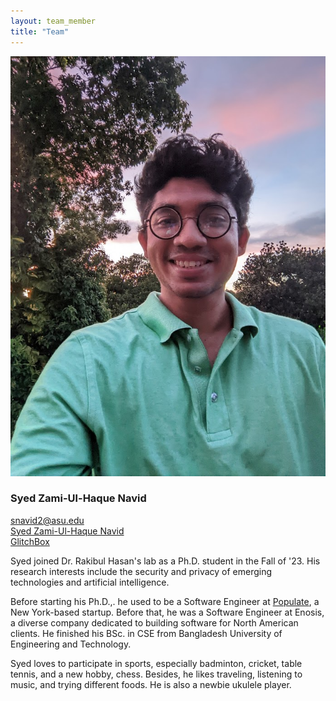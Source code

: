 ```yaml
---
layout: team_member
title: "Team"
---
```


<!-- Put your own picture in the appropriate directory and change the src below -->
<img src="/assets/img/members/graduate/phd/navid.jpg" alt="" class="team-individual-img" />

<!-- Write your name in the following line -->
### Syed Zami-Ul-Haque Navid

<!-- For the social container, change the href of the links and the text to show for link. If you don't want to share all the links below, you can remove them. Same if you want to add new -->
<div class="team-social-container">
  <i class="fa fa-envelope"></i>
  <a href="mailto:snavid2@asu.edu" target="_blank" class="team-social-container-link">snavid2@asu.edu</a>
</div>
<div class="team-social-container">
  <i class="fa fa-linkedin"></i>
  <a href="https://www.linkedin.com/in/syed-zami-ul-haque-navid-21189a163/" target="_blank" class="team-social-container-link">Syed Zami-Ul-Haque Navid</a>
</div>
<div class="team-social-container">
  <i class="fa fa-github"></i>
  <a href="https://github.com/GlitchBox" target="_blank" class="team-social-container-link">GlitchBox</a>
</div>

<div class="hline mt-10"></div>

<!-- write your bio here, like you write in md files -->
Syed joined Dr. Rakibul Hasan's lab as a Ph.D. student in the Fall of '23. His research interests include the security and privacy of emerging technologies and artificial intelligence.

Before starting his Ph.D.,. he used to be a Software Engineer at [Populate](https://populateemr.com/), a New York-based startup. Before that, he was a Software Engineer at Enosis, a diverse company dedicated to building software for North American clients. He finished his BSc. in CSE from Bangladesh University of Engineering and Technology.

Syed loves to participate in sports, especially badminton, cricket, table tennis, and a new hobby, chess. Besides, he likes traveling, listening to music, and trying different foods. He is also a newbie ukulele player.